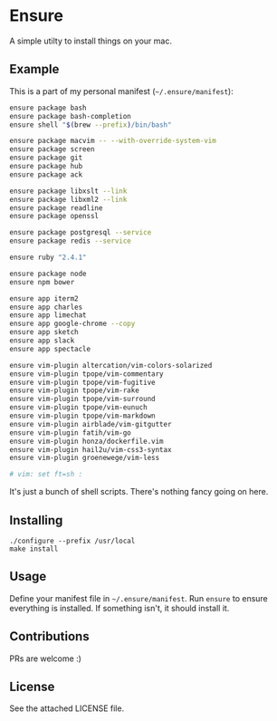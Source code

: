 # Ensure

A simple utilty to install things on your mac.

## Example

This is a part of my personal manifest (`~/.ensure/manifest`):

``` sh
ensure package bash
ensure package bash-completion
ensure shell "$(brew --prefix)/bin/bash"

ensure package macvim -- --with-override-system-vim
ensure package screen
ensure package git
ensure package hub
ensure package ack

ensure package libxslt --link
ensure package libxml2 --link
ensure package readline
ensure package openssl

ensure package postgresql --service
ensure package redis --service

ensure ruby "2.4.1"

ensure package node
ensure npm bower

ensure app iterm2
ensure app charles
ensure app limechat
ensure app google-chrome --copy
ensure app sketch
ensure app slack
ensure app spectacle

ensure vim-plugin altercation/vim-colors-solarized
ensure vim-plugin tpope/vim-commentary
ensure vim-plugin tpope/vim-fugitive
ensure vim-plugin tpope/vim-rake
ensure vim-plugin tpope/vim-surround
ensure vim-plugin tpope/vim-eunuch
ensure vim-plugin tpope/vim-markdown
ensure vim-plugin airblade/vim-gitgutter
ensure vim-plugin fatih/vim-go
ensure vim-plugin honza/dockerfile.vim
ensure vim-plugin hail2u/vim-css3-syntax
ensure vim-plugin groenewege/vim-less

# vim: set ft=sh :
```

It's just a bunch of shell scripts. There's nothing fancy going on here.

## Installing

```
./configure --prefix /usr/local
make install
```

## Usage

Define your manifest file in `~/.ensure/manifest`. Run `ensure` to ensure
everything is installed. If something isn't, it should install it.

## Contributions

PRs are welcome :)

## License

See the attached LICENSE file.
